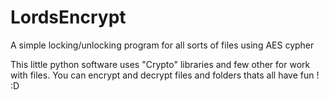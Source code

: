 # LordsEncrypt
A simple locking/unlocking program for all sorts of files using AES cypher

This little python software uses "Crypto" libraries and few other for work with files.
You can encrypt and decrypt files and folders thats all have fun ! :D
